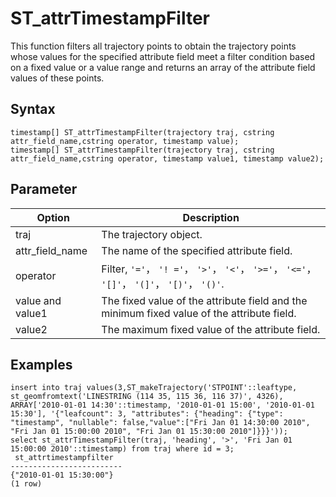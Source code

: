 # ST\_attrTimestampFilter

This function filters all trajectory points to obtain the trajectory points whose values for the specified attribute field meet a filter condition based on a fixed value or a value range and returns an array of the attribute field values of these points.

## Syntax

```
timestamp[] ST_attrTimestampFilter(trajectory traj, cstring attr_field_name,cstring operator, timestamp value);
timestamp[] ST_attrTimestampFilter(trajectory traj, cstring attr_field_name,cstring operator, timestamp value1, timestamp value2);
```

## Parameter

|Option|Description|
|------|-----------|
|traj|The trajectory object.|
|attr\_field\_name|The name of the specified attribute field.|
|operator|Filter, `'='`， `'! ='`， `'>'`， `'<'`， `'>='`， `'<='`， `'[]'`， `'(]'`， `'[)'`， `'()'`.|
|value and value1|The fixed value of the attribute field and the minimum fixed value of the attribute field.|
|value2|The maximum fixed value of the attribute field.|

## Examples

```
insert into traj values(3,ST_makeTrajectory('STPOINT'::leaftype, st_geomfromtext('LINESTRING (114 35, 115 36, 116 37)', 4326), ARRAY['2010-01-01 14:30'::timestamp, '2010-01-01 15:00', '2010-01-01 15:30'], '{"leafcount": 3, "attributes": {"heading": {"type": "timestamp", "nullable": false,"value":["Fri Jan 01 14:30:00 2010", "Fri Jan 01 15:00:00 2010", "Fri Jan 01 15:30:00 2010"]}}}'));
select st_attrTimestampFilter(traj, 'heading', '>', 'Fri Jan 01 15:00:00 2010'::timestamp) from traj where id = 3;
 st_attrtimestampfilter  
------------------------- 
{"2010-01-01 15:30:00"}
(1 row)
```

